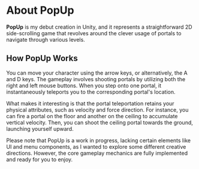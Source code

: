 # About PopUp

**PopUp** is my debut creation in Unity, and it represents a straightforward 2D side-scrolling game that revolves around the clever usage of portals to navigate through various levels.

## How PopUp Works

You can move your character using the arrow keys, or alternatively, the A and D keys. The gameplay involves shooting portals by utilizing both the right and left mouse buttons. When you step onto one portal, it instantaneously teleports you to the corresponding portal's location.

What makes it interesting is that the portal teleportation retains your physical attributes, such as velocity and force direction. 
For instance, you can fire a portal on the floor and another on the ceiling to accumulate vertical velocity. Then, you can shoot the ceiling portal towards the ground, launching yourself upward.

Please note that PopUp is a work in progress, lacking certain elements like UI and menu components, as I wanted to explore some different creative directions. However, the core gameplay mechanics are fully implemented and ready for you to enjoy.

